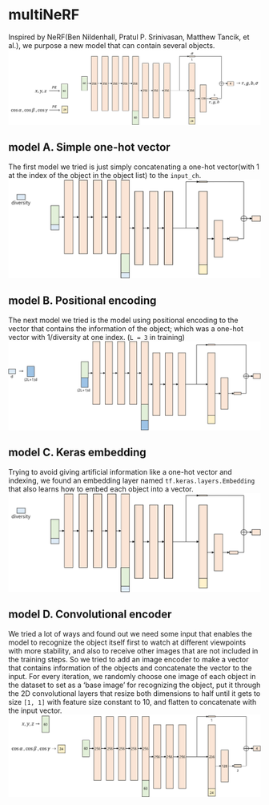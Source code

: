 # multiNeRF
Inspired by NeRF(Ben Nildenhall, Pratul P. Srinivasan, Matthew Tancik, et al.), we purpose a new model that can contain several objects.
<img src="model_architecture/model_original.png">

## model A. Simple one-hot vector
The first model we tried is just simply concatenating a one-hot vector(with 1 at the index of the object in the object list) to the `input_ch`.
<img src="model_architecture/model_A.png">

## model B. Positional encoding
The next model we tried is the model using positional encoding to the vector that contains the information of the object; which was a one-hot vector with 1/diversity at one index. (`L = 3` in training)
<img src="model_architecture/model_B.png">

## model C. Keras embedding
Trying to avoid giving artificial information like a one-hot vector and indexing, we found an embedding layer named `tf.keras.layers.Embedding` that also learns how to embed each object into a vector.
<img src="model_architecture/model_C.png">

## model D. Convolutional encoder
We tried a lot of ways and found out we need some input that enables the model to recognize the object itself first to watch at different viewpoints with more stability, and also to receive other images that are not included in the training steps. So we tried to add an image encoder to make a vector that contains information of the objects and concatenate the vector to the input.
For every iteration, we randomly choose one image of each object in the dataset to set as a ‘base image’ for recognizing the object, put it through the 2D convolutional layers that resize both dimensions to half until it gets to size `[1, 1]` with feature size constant to 10, and flatten to concatenate with the input vector.
<img src="model_architecture/model_D.png">
